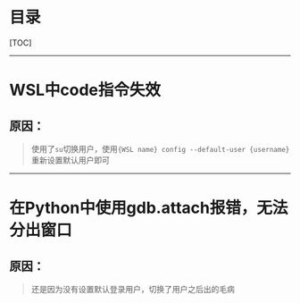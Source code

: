 # 目录

[TOC]

---

# WSL中code指令失效

## 	原因：

> 使用了`su`切换用户，使用`{WSL name} config --default-user {username}`重新设置默认用户即可

---

# 在Python中使用gdb.attach报错，无法分出窗口

## 	原因：

> 还是因为没有设置默认登录用户，切换了用户之后出的毛病
